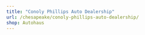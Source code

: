 ```yaml
---
title: "Conoly Phillips Auto Dealership"
url: /chesapeake/conoly-phillips-auto-dealership/
shop: Autohaus
---
```

